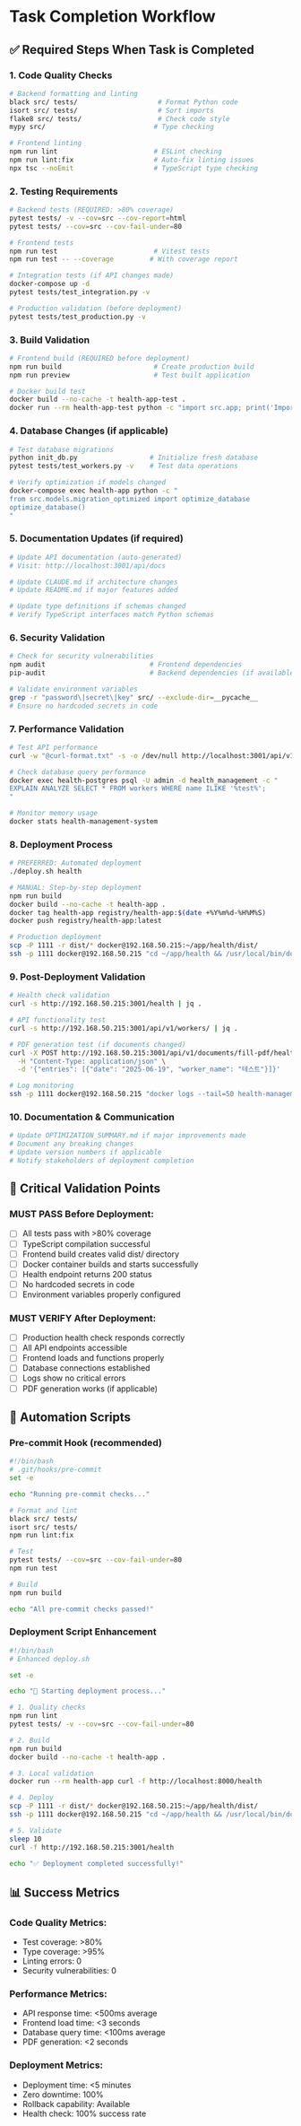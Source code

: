 # Task Completion Workflow

## ✅ Required Steps When Task is Completed

### **1. Code Quality Checks**
```bash
# Backend formatting and linting
black src/ tests/                    # Format Python code
isort src/ tests/                    # Sort imports
flake8 src/ tests/                   # Check code style
mypy src/                           # Type checking

# Frontend linting
npm run lint                        # ESLint checking
npm run lint:fix                    # Auto-fix linting issues
npx tsc --noEmit                    # TypeScript type checking
```

### **2. Testing Requirements**
```bash
# Backend tests (REQUIRED: >80% coverage)
pytest tests/ -v --cov=src --cov-report=html
pytest tests/ --cov=src --cov-fail-under=80

# Frontend tests
npm run test                        # Vitest tests
npm run test -- --coverage         # With coverage report

# Integration tests (if API changes made)
docker-compose up -d
pytest tests/test_integration.py -v

# Production validation (before deployment)
pytest tests/test_production.py -v
```

### **3. Build Validation**
```bash
# Frontend build (REQUIRED before deployment)
npm run build                       # Create production build
npm run preview                     # Test built application

# Docker build test
docker build --no-cache -t health-app-test .
docker run --rm health-app-test python -c "import src.app; print('Import successful')"
```

### **4. Database Changes** (if applicable)
```bash
# Test database migrations
python init_db.py                  # Initialize fresh database
pytest tests/test_workers.py -v    # Test data operations

# Verify optimization if models changed
docker-compose exec health-app python -c "
from src.models.migration_optimized import optimize_database
optimize_database()
"
```

### **5. Documentation Updates** (if required)
```bash
# Update API documentation (auto-generated)
# Visit: http://localhost:3001/api/docs

# Update CLAUDE.md if architecture changes
# Update README.md if major features added

# Update type definitions if schemas changed
# Verify TypeScript interfaces match Python schemas
```

### **6. Security Validation**
```bash
# Check for security vulnerabilities
npm audit                          # Frontend dependencies
pip-audit                          # Backend dependencies (if available)

# Validate environment variables
grep -r "password\|secret\|key" src/ --exclude-dir=__pycache__
# Ensure no hardcoded secrets in code
```

### **7. Performance Validation**
```bash
# Test API performance
curl -w "@curl-format.txt" -s -o /dev/null http://localhost:3001/api/v1/workers/

# Check database query performance
docker exec health-postgres psql -U admin -d health_management -c "
EXPLAIN ANALYZE SELECT * FROM workers WHERE name ILIKE '%test%';
"

# Monitor memory usage
docker stats health-management-system
```

### **8. Deployment Process**
```bash
# PREFERRED: Automated deployment
./deploy.sh health

# MANUAL: Step-by-step deployment
npm run build
docker build --no-cache -t health-app .
docker tag health-app registry/health-app:$(date +%Y%m%d-%H%M%S)
docker push registry/health-app:latest

# Production deployment
scp -P 1111 -r dist/* docker@192.168.50.215:~/app/health/dist/
ssh -p 1111 docker@192.168.50.215 "cd ~/app/health && /usr/local/bin/docker-compose restart health-app"
```

### **9. Post-Deployment Validation**
```bash
# Health check validation
curl -s http://192.168.50.215:3001/health | jq .

# API functionality test
curl -s http://192.168.50.215:3001/api/v1/workers/ | jq .

# PDF generation test (if documents changed)
curl -X POST http://192.168.50.215:3001/api/v1/documents/fill-pdf/health_consultation_log \
  -H "Content-Type: application/json" \
  -d '{"entries": [{"date": "2025-06-19", "worker_name": "테스트"}]}'

# Log monitoring
ssh -p 1111 docker@192.168.50.215 "docker logs --tail=50 health-management-system"
```

### **10. Documentation & Communication**
```bash
# Update OPTIMIZATION_SUMMARY.md if major improvements made
# Document any breaking changes
# Update version numbers if applicable
# Notify stakeholders of deployment completion
```

## 🚨 Critical Validation Points

### **MUST PASS Before Deployment**:
- [ ] All tests pass with >80% coverage
- [ ] TypeScript compilation successful
- [ ] Frontend build creates valid dist/ directory
- [ ] Docker container builds and starts successfully
- [ ] Health endpoint returns 200 status
- [ ] No hardcoded secrets in code
- [ ] Environment variables properly configured

### **MUST VERIFY After Deployment**:
- [ ] Production health check responds correctly
- [ ] All API endpoints accessible
- [ ] Frontend loads and functions properly
- [ ] Database connections established
- [ ] Logs show no critical errors
- [ ] PDF generation works (if applicable)

## 🔧 Automation Scripts

### **Pre-commit Hook** (recommended)
```bash
#!/bin/bash
# .git/hooks/pre-commit
set -e

echo "Running pre-commit checks..."

# Format and lint
black src/ tests/
isort src/ tests/
npm run lint:fix

# Test
pytest tests/ --cov=src --cov-fail-under=80
npm run test

# Build
npm run build

echo "All pre-commit checks passed!"
```

### **Deployment Script Enhancement**
```bash
#!/bin/bash
# Enhanced deploy.sh

set -e

echo "🚀 Starting deployment process..."

# 1. Quality checks
npm run lint
pytest tests/ -v --cov=src --cov-fail-under=80

# 2. Build
npm run build
docker build --no-cache -t health-app .

# 3. Local validation
docker run --rm health-app curl -f http://localhost:8000/health

# 4. Deploy
scp -P 1111 -r dist/* docker@192.168.50.215:~/app/health/dist/
ssh -p 1111 docker@192.168.50.215 "cd ~/app/health && /usr/local/bin/docker-compose restart health-app"

# 5. Validate
sleep 10
curl -f http://192.168.50.215:3001/health

echo "✅ Deployment completed successfully!"
```

## 📊 Success Metrics

### **Code Quality Metrics**:
- Test coverage: >80%
- Type coverage: >95%
- Linting errors: 0
- Security vulnerabilities: 0

### **Performance Metrics**:
- API response time: <500ms average
- Frontend load time: <3 seconds
- Database query time: <100ms average
- PDF generation: <2 seconds

### **Deployment Metrics**:
- Deployment time: <5 minutes
- Zero downtime: 100%
- Rollback capability: Available
- Health check: 100% success rate